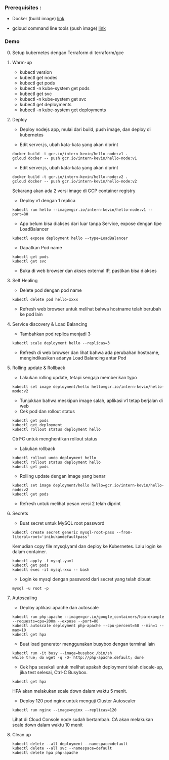 ### Prerequisites :

- Docker (build image) [link](https://www.docker.com/get-docker)

- gcloud command line tools (push image) [link](https://cloud.google.com/container-engine/docs/tutorials/hello-node)


### Demo

0. Setup kubernetes dengan Terraform di terraform/gce

1. Warm-up
	- kubectl version
	- kubectl get nodes
	- kubectl get pods
	- kubectl -n kube-system get pods
	- kubectl get svc
	- kubectl -n kube-system get svc
	- kubectl get deployments
	- kubectl -n kube-system get deployments

2. Deploy
	- Deploy nodejs app, mulai dari build, push image, dan deploy di kubernetes

	- Edit server.js, ubah kata-kata yang akan diprint

	```
	docker build -t gcr.io/intern-kevin/hello-node:v1 .
	gcloud docker -- push gcr.io/intern-kevin/hello-node:v1
	```	

	- Edit server.js, ubah kata-kata yang akan diprint
	
	```
	docker build -t gcr.io/intern-kevin/hello-node:v2 .
	gcloud docker -- push gcr.io/intern-kevin/hello-node:v2
	```

	Sekarang akan ada 2 versi image di GCP container registry
	
	- Deploy v1 dengan 1 replica

	```
	kubectl run hello --image=gcr.io/intern-kevin/hello-node:v1 --port=80
	```

	- App belum bisa diakses dari luar tanpa Service, expose dengan tipe LoadBalancer

	```
	kubectl expose deployment hello --type=LoadBalancer
	```
	- Dapatkan Pod name

	```
	kubectl get pods
	kubectl get svc
	```

	- Buka di web browser dan akses external IP, pastikan bisa diakses

3. Self Healing

	- Delete pod dengan pod name

	```
	kubectl delete pod hello-xxxx
	```

	- Refresh web browser untuk melihat bahwa hostname telah berubah ke pod lain

4. Service discovery & Load Balancing

	- Tambahkan pod replica menjadi 3

	```
	kubectl scale deployment hello --replicas=3
	```

	- Refresh di web browser dan lihat bahwa ada perubahan hostname, mengindikasikan adanya Load Balancing antar Pod

5. Rolling update & Rollback

	- Lakukan rolling update, tetapi sengaja memberikan typo

	```
	kubectl set image deployment/hello hello=gcr.io/intern-kevin/hello-mode:v2
	```

	- Tunjukkan bahwa meskipun image salah, aplikasi v1 tetap berjalan di web
	- Cek pod dan rollout status

	```
	kubectl get pods
	kubectl get deployment
	kubectl rollout status deployment hello
	```
	Ctrl^C untuk menghentikan rollout status

	- Lakukan rollback

	```
	kubectl rollout undo deployment hello
	kubectl rollout status deployment hello
	kubectl get pods
	```

	- Rolling update dengan image yang benar

	```
	kubectl set image deployment/hello hello=gcr.io/intern-kevin/hello-node:v2
	kubectl get pods
	```

	- Refresh untuk melihat pesan versi 2 telah diprint

6. Secrets

	- Buat secret untuk MySQL root password

	```
	kubectl create secret generic mysql-root-pass --from-literal=root='inibukandefaultpass'
	```

	Kemudian copy file mysql.yaml dan deploy ke Kubernetes.
	Lalu login ke dalam container.

	```
	kubectl apply -f mysql.yaml
	kubectl get pods
	kubectl exec -it mysql-xxx -- bash
	```
	
	- Login ke mysql dengan password dari secret yang telah dibuat

	```
	mysql -u root -p
	```

7. Autoscaling

	- Deploy aplikasi apache dan autoscale

	```
	kubectl run php-apache --image=gcr.io/google_containers/hpa-example --requests=cpu=200m --expose --port=80
	kubectl autoscale deployment php-apache --cpu-percent=50 --min=1 --max=10
	kubectl get hpa
	```

	- Buat load generator menggunakan busybox dengan terminal lain

	```
	kubectl run -it busy --image=busybox /bin/sh
	while true; do wget -q -O- http://php-apache.default; done	
	```
	
	- Cek hpa sesekali untuk melihat apakah deployment telah discale-up, jika test selesai, Ctrl-C Busybox.

	```
	kubectl get hpa
	```

	HPA akan melakukan scale down dalam waktu 5 menit.

	- Deploy 120 pod nginx untuk menguji Cluster Autoscaler

	```
	kubectl run nginx --image=nginx --replicas=120
	```
	
	Lihat di Cloud Console node sudah bertambah.
	CA akan melakukan scale down dalam waktu 10 menit

8. Clean up

	```
	kubectl delete --all deployment --namespace=default
	kubectl delete --all svc --namespace=default
	kubectl delete hpa php-apache
	```